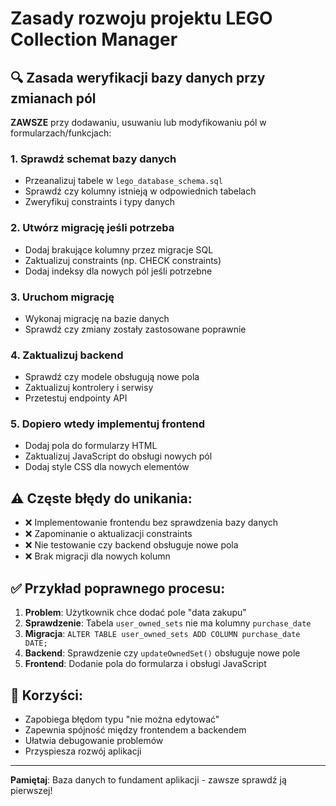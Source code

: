 # Zasady rozwoju projektu LEGO Collection Manager

## 🔍 **Zasada weryfikacji bazy danych przy zmianach pól**

**ZAWSZE** przy dodawaniu, usuwaniu lub modyfikowaniu pól w formularzach/funkcjach:

### 1. **Sprawdź schemat bazy danych**
- Przeanalizuj tabele w `lego_database_schema.sql`
- Sprawdź czy kolumny istnieją w odpowiednich tabelach
- Zweryfikuj constraints i typy danych

### 2. **Utwórz migrację jeśli potrzeba**
- Dodaj brakujące kolumny przez migracje SQL
- Zaktualizuj constraints (np. CHECK constraints)
- Dodaj indeksy dla nowych pól jeśli potrzebne

### 3. **Uruchom migrację**
- Wykonaj migrację na bazie danych
- Sprawdź czy zmiany zostały zastosowane poprawnie

### 4. **Zaktualizuj backend**
- Sprawdź czy modele obsługują nowe pola
- Zaktualizuj kontrolery i serwisy
- Przetestuj endpointy API

### 5. **Dopiero wtedy implementuj frontend**
- Dodaj pola do formularzy HTML
- Zaktualizuj JavaScript do obsługi nowych pól
- Dodaj style CSS dla nowych elementów

## ⚠️ **Częste błędy do unikania:**

- ❌ Implementowanie frontendu bez sprawdzenia bazy danych
- ❌ Zapominanie o aktualizacji constraints
- ❌ Nie testowanie czy backend obsługuje nowe pola
- ❌ Brak migracji dla nowych kolumn

## ✅ **Przykład poprawnego procesu:**

1. **Problem**: Użytkownik chce dodać pole "data zakupu"
2. **Sprawdzenie**: Tabela `user_owned_sets` nie ma kolumny `purchase_date`
3. **Migracja**: `ALTER TABLE user_owned_sets ADD COLUMN purchase_date DATE;`
4. **Backend**: Sprawdzenie czy `updateOwnedSet()` obsługuje nowe pole
5. **Frontend**: Dodanie pola do formularza i obsługi JavaScript

## 🎯 **Korzyści:**

- Zapobiega błędom typu "nie można edytować"
- Zapewnia spójność między frontendem a backendem
- Ułatwia debugowanie problemów
- Przyspiesza rozwój aplikacji

---

**Pamiętaj**: Baza danych to fundament aplikacji - zawsze sprawdź ją pierwszej!

